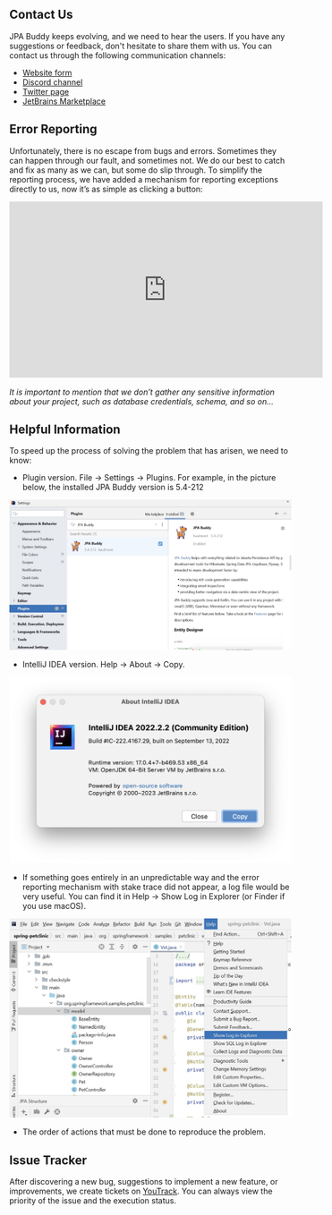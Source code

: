 ## Contact Us

JPA Buddy keeps evolving, and we need to hear the users. If you have any suggestions or feedback, don't hesitate to share them with us. You can contact us through the following communication channels:

- [Website form](https://www.jpa-buddy.com/contacts/)
- [Discord channel](https://discord.com/invite/DxRDQPk9rh)
- [Twitter page](https://twitter.com/JPABuddy)
- [JetBrains Marketplace](https://plugins.jetbrains.com/plugin/15075-jpa-buddy/reviews)

## Error Reporting

Unfortunately, there is no escape from bugs and errors. Sometimes they can happen through our fault, and sometimes not. We do our best to catch and fix as many as we can, but some do slip through. To simplify the reporting process, we have added a mechanism for reporting exceptions directly to us, now it’s as simple as clicking a button:

<div class="youtube" align="center">
<iframe width="560" height="315" src="https://www.youtube.com/embed/OkFBn4s-218" title="YouTube video player" frameborder="0" allow="accelerometer; autoplay; clipboard-write; encrypted-media; gyroscope; picture-in-picture" allowfullscreen></iframe>
</div>

*It is important to mention that we don’t gather any sensitive information about your project, such as database credentials, schema, and so on...*

## Helpful Information

To speed up the process of solving the problem that has arisen, we need to know:

- Plugin version. File -> Settings -> Plugins. For example, in the picture below, the installed JPA Buddy version is 5.4-212

![settings-plugins-installed](img/settings-plugins-installed.jpeg)

- IntelliJ IDEA version. Help -> About -> Copy.

![about-intellij-idea](img/about-intellij-idea.png)

- If something goes entirely in an unpredictable way and the error reporting mechanism with stake trace did not appear, a log file would be very useful. You can find it in Help -> Show Log in Explorer (or Finder if you use macOS).

![help-show-log](img/help-show-log.jpeg)

- The order of actions that must be done to reproduce the problem.

## Issue Tracker

After discovering a new bug, suggestions to implement a new feature, or improvements, we create tickets on [YouTrack](https://issues.jpa-buddy.com/issues/JPAB). You can always view the priority of the issue and the execution status.
